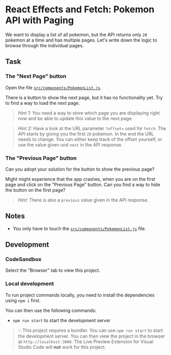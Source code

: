 # React Effects and Fetch: Pokemon API with Paging

We want to display a list of all pokemon, but the API returns only `20` pokemon at a time and has multiple pages. Let's write down the logic to browse through the individual pages.

## Task

### The "Next Page" button

Open the file [`src/components/PokemonList.js`](./src/components/PokemonList.js).

There is a button to show the next page, but it has no functionality yet. Try to find a way to load the next page.

> _Hint 1:_ You need a way to store which page you are displaying right now and be able to update this value to the next page.

> _Hint 2:_ Have a look at the URL parameter `?offset=` used for `fetch`. The API starts by giving you the first `20` pokemon. In the end the URL needs to change. You can either keep track of the offset yourself, or use the value given und `next` in the API response.

### The "Previous Page" button

Can you adopt your solution for the button to show the previous page?

Might might experience that the app crashes, when you are on the first page and click on the "Previous Page" button. Can you find a way to hide the button on the first page?

> _Hint:_ There is also a `previous` value given in the API response.

## Notes

- You only have to touch the [`src/components/PokemonList.js`](./src/components/PokemonList.js) file.

## Development

### CodeSandbox

Select the "Browser" tab to view this project.

### Local development

To run project commands locally, you need to install the dependencies using `npm i` first.

You can then use the following commands:

- `npm run start` to start the development server

> 💡 This project requires a bundler. You can use `npm run start` to start the development server. You can then view the project in the browser at `http://localhost:3000`. The Live Preview Extension for Visual Studio Code will **not** work for this project.
